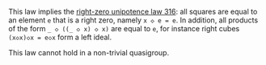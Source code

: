 This law implies the [right-zero unipotence law 316](https://teorth.github.io/equational_theories/implications/?316): all squares are equal to an element `e` that is a right zero, namely `x ◇ e = e`.  In addition, all products of the form `_ ◇ ((_ ◇ x) ◇ x)` are equal to `e`, for instance right cubes `(x◇x)◇x = e◇x` form a left ideal.

This law cannot hold in a non-trivial quasigroup.
